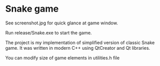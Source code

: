 # Snake game
See screenshot.jpg for quick glance at game window.

Run release/Snake.exe to start the game.

The project is my implementation of simplified version of classic Snake game.
It was written in modern C++ using QtCreator and Qt libraries.

You can modify size of game elements in utilities.h file
